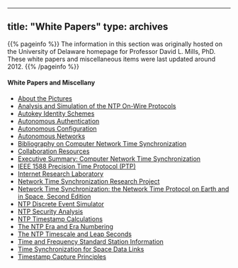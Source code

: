 
---
title: "White Papers"
type: archives
---

{{% pageinfo %}}
The information in this section was originally hosted on the University of Delaware homepage for Professor David L. Mills, PhD. These white papers and miscellaneous items were last updated around 2012.
{{% /pageinfo %}}

#### White Papers and Miscellany

*  [About the Pictures](/reflib/pictures/)
*  [Analysis and Simulation of the NTP On-Wire Protocols](/reflib/onwire/)
*  [Autokey Identity Schemes](/reflib/ident/)
*  [Autonomous Authentication](/reflib/autokey/)
*  [Autonomous Configuration](/reflib/autocfg/)
*  [Autonomous Networks](/reflib/autonet/)
*  [Bibliography on Computer Network Time Synchronization](/reflib/biblio/)
*  [Collaboration Resources](/reflib/resource/)
*  [Executive Summary: Computer Network Time Synchronization](/reflib/exec/)
*  [IEEE 1588 Precision Time Protocol (PTP)](/reflib/ptp/)
*  [Internet Research Laboratory](/reflib/lab/)
*  [Network Time Synchronization Research Project](/reflib/ntp/)
*  [Network Time Synchronization: the Network Time Protocol on Earth and in Space, Second Edition](/reflib/book/)
*  [NTP Discrete Event Simulator](/reflib/ntpsim/)
*  [NTP Security Analysis](/reflib/security/)
*  [NTP Timestamp Calculations](/reflib/time/)
*  [The NTP Era and Era Numbering](/reflib/y2k/)
*  [The NTP Timescale and Leap Seconds](/reflib/leap/)
*  [Time and Frequency Standard Station Information](/reflib/qth/)
*  [Time Synchronization for Space Data Links](/reflib/proximity/)
*  [Timestamp Capture Principles](/reflib/stamp/)